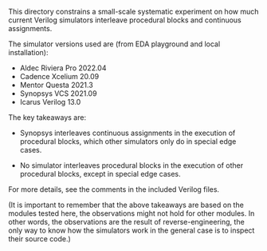 This directory constrains a small-scale systematic experiment on how much current Verilog simulators interleave procedural blocks and continuous assignments.

The simulator versions used are (from EDA playground and local installation):

- Aldec Riviera Pro 2022.04
- Cadence Xcelium 20.09
- Mentor Questa 2021.3
- Synopsys VCS 2021.09
- Icarus Verilog 13.0

The key takeaways are:

- Synopsys interleaves continuous assignments in the execution of procedural blocks, which other simulators only do in special edge cases.

- No simulator interleaves procedural blocks in the execution of other procedural blocks, except in special edge cases.

For more details, see the comments in the included Verilog files.

(It is important to remember that the above takeaways are based on the modules tested here, the observations might not hold for other modules. In other words, the observations are the result of reverse-engineering, the only way to know how the simulators work in the general case is to inspect their source code.)
